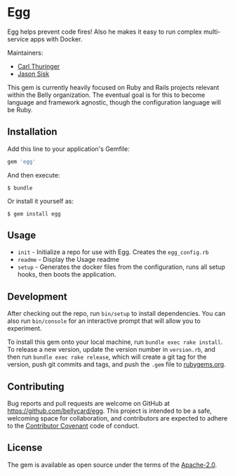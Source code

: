 # Egg

Egg helps prevent code fires! Also he makes it easy to run complex multi-service apps with Docker.

Maintainers:
* [Carl Thuringer](https://github.com/carlthuringer)
* [Jason Sisk](https://github.com/sisk)

This gem is currently heavily focused on Ruby and Rails projects relevant within 
the Belly organization. The eventual goal is for this to become language and 
framework agnostic, though the configuration language will be Ruby. 

## Installation

Add this line to your application's Gemfile:

```ruby
gem 'egg'
```

And then execute:

    $ bundle

Or install it yourself as:

    $ gem install egg

## Usage
* `init` - Initialize a repo for use with Egg. Creates the `egg_config.rb`
* `readme` - Display the Usage readme
* `setup` - Generates the docker files from the configuration, runs all setup hooks, then boots the application.

## Development

After checking out the repo, run `bin/setup` to install dependencies. You can also run `bin/console` for an interactive prompt that will allow you to experiment.

To install this gem onto your local machine, run `bundle exec rake install`. To release a new version, update the version number in `version.rb`, and then run `bundle exec rake release`, which will create a git tag for the version, push git commits and tags, and push the `.gem` file to [rubygems.org](https://rubygems.org).

## Contributing

Bug reports and pull requests are welcome on GitHub at https://github.com/bellycard/egg. This project is intended to be a safe, welcoming space for collaboration, and contributors are expected to adhere to the [Contributor Covenant](http://contributor-covenant.org) code of conduct.


## License

The gem is available as open source under the terms of the [Apache-2.0](https://www.apache.org/licenses/LICENSE-2.0).


